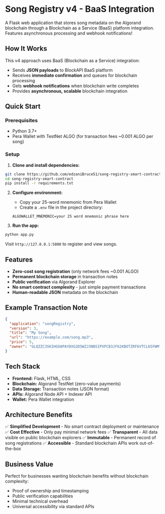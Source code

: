 # Song Registry v4 - BaaS Integration

A Flask web application that stores song metadata on the Algorand blockchain through a Blockchain as a Service (BaaS) platform integration. Features asynchronous processing and webhook notifications!

## How It Works

This v4 approach uses BaaS (Blockchain as a Service) integration:
- Sends **JSON payloads** to BlockAPI BaaS platform
- Receives **immediate confirmation** and queues for blockchain processing
- Gets **webhook notifications** when blockchain write completes
- Provides **asynchronous, scalable** blockchain integration

## Quick Start

### Prerequisites
- Python 3.7+
- Pera Wallet with TestNet ALGO (for transaction fees ~0.001 ALGO per song)

### Setup

1. **Clone and install dependencies:**
```bash
git clone https://github.com/edzaniBruce51/song-registry-smart-contract.git
cd song-registry-smart-contract
pip install -r requirements.txt
```

2. **Configure environment:**
   - Copy your 25-word mnemonic from Pera Wallet
   - Create a `.env` file in the project directory:
   ```
   ALGOWALLET_MNEMONIC=your 25 word mnemonic phrase here
   ```

3. **Run the app:**
```bash
python app.py
```

Visit `http://127.0.0.1:5000` to register and view songs.

## Features

- **Zero-cost song registration** (only network fees ~0.001 ALGO)
- **Permanent blockchain storage** in transaction notes
- **Public verification** via Algorand Explorer
- **No smart contract complexity** - just simple payment transactions
- **Human-readable JSON** metadata on the blockchain

## Example Transaction Note
```json
{
  "application": "songRegistry",
  "version": 3,
  "title": "My Song",
  "url": "https://example.com/song.mp3",
  "price": 5,
  "owner": "GLQZZC3SKIHGOAPAYDXG2D5WZJ3NBSIPXPCB3JF62KBOTZRF6VTCL65FWM"
}
```

## Tech Stack

- **Frontend:** Flask, HTML, CSS
- **Blockchain:** Algorand TestNet (zero-value payments)
- **Data Storage:** Transaction notes (JSON format)
- **APIs:** Algorand Node API + Indexer API
- **Wallet:** Pera Wallet integration

## Architecture Benefits

✅ **Simplified Development** - No smart contract deployment or maintenance
✅ **Cost Effective** - Only pay minimal network fees
✅ **Transparent** - All data visible on public blockchain explorers
✅ **Immutable** - Permanent record of song registrations
✅ **Accessible** - Standard blockchain APIs work out-of-the-box

## Business Value

Perfect for businesses wanting blockchain benefits without blockchain complexity:
- Proof of ownership and timestamping
- Public verification capabilities
- Minimal technical overhead
- Universal accessibility via standard APIs
